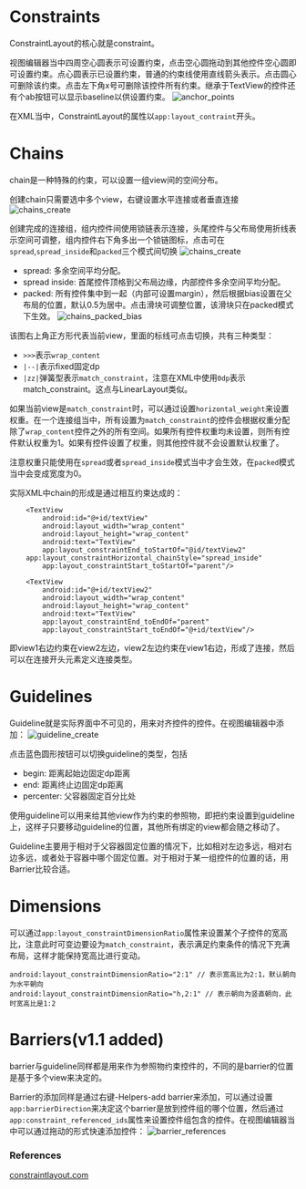 # Constraints
ConstraintLayout的核心就是constraint。

视图编辑器当中四周空心圆表示可设置约束，点击空心圆拖动到其他控件空心圆即可设置约束。点心圆表示已设置约束，普通的约束线使用直线箭头表示。点击圆心可删除该约束。点击左下角x号可删除该控件所有约束。继承于TextView的控件还有个ab按钮可以显示baseline以供设置约束。
![anchor_points](https://constraintlayout.com/assets/images/basics/anchor_points.png)

在XML当中，ConstraintLayout的属性以`app:layout_contraint`开头。
# Chains
chain是一种特殊的约束，可以设置一组view间的空间分布。

创建chain只需要选中多个view，右键设置水平连接或者垂直连接
![chains_create](https://constraintlayout.com/assets/images/basics/chains_create.gif)

创建完成的连接组，组内控件间使用锁链表示连接，头尾控件与父布局使用折线表示空间可调整，组内控件右下角多出一个锁链图标，点击可在`spread`,`spread_inside`和`packed`三个模式间切换
![chains_create](https://constraintlayout.com/assets/images/basics/chains_create.png)
- spread: 多余空间平均分配。
- spread inside: 首尾控件顶格到父布局边缘，内部控件多余空间平均分配。
- packed: 所有控件集中到一起（内部可设置margin），然后根据bias设置在父布局的位置，默认0.5为居中。点击滑块可调整位置，该滑块只在packed模式下生效。
![chains_packed_bias](https://constraintlayout.com/assets/images/basics/chains_packed_bias.gif)

该图右上角正方形代表当前view，里面的标线可点击切换，共有三种类型：
- `>>>`表示`wrap_content`
- `|--|`表示fixed固定dp
- `|zz|`弹簧型表示`match_constraint`，注意在XML中使用`0dp`表示match_constraint。这点与LinearLayout类似。

如果当前view是`match_constraint`时，可以通过设置`horizontal_weight`来设置权重。在一个连接组当中，所有设置为`match_constraint`的控件会根据权重分配除了`wrap_content`控件之外的所有空间。如果所有控件权重均未设置，则所有控件默认权重为1。如果有控件设置了权重，则其他控件就不会设置默认权重了。

注意权重只能使用在`spread`或者`spread_inside`模式当中才会生效，在`packed`模式当中会变成宽度为0。

实际XML中chain的形成是通过相互约束达成的：
```
    <TextView
        android:id="@+id/textView"
        android:layout_width="wrap_content"
        android:layout_height="wrap_content"
        android:text="TextView"
        app:layout_constraintEnd_toStartOf="@id/textView2"
	app:layout_constraintHorizontal_chainStyle="spread_inside"
        app:layout_constraintStart_toStartOf="parent"/>

    <TextView
        android:id="@+id/textView2"
        android:layout_width="wrap_content"
        android:layout_height="wrap_content"
        android:text="TextView"
        app:layout_constraintEnd_toEndOf="parent"
        app:layout_constraintStart_toEndOf="@+id/textView"/>
```
即view1右边约束在view2左边，view2左边约束在view1右边，形成了连接，然后可以在连接开头元素定义连接类型。
# Guidelines
Guideline就是实际界面中不可见的，用来对齐控件的控件。在视图编辑器中添加：
![guideline_create](https://constraintlayout.com/assets/images/basics/guideline_create.gif)

点击蓝色圆形按钮可以切换guideline的类型，包括
- begin: 距离起始边固定dp距离
- end: 距离终止边固定dp距离
- percenter: 父容器固定百分比处

使用guideline可以用来给其他view作为约束的参照物，即把约束设置到guideline上，这样子只要移动guideline的位置，其他所有绑定的view都会随之移动了。

Guideline主要用于相对于父容器固定位置的情况下，比如相对左边多远，相对右边多远，或者处于容器中哪个固定位置。对于相对于某一组控件的位置的话，用Barrier比较合适。

# Dimensions
可以通过`app:layout_constraintDimensionRatio`属性来设置某个子控件的宽高比，注意此时可变边要设为`match_constraint`，表示满足约束条件的情况下充满布局，这样才能保持宽高比进行变动。
```
android:layout_constraintDimensionRatio="2:1" // 表示宽高比为2:1，默认朝向为水平朝向
android:layout_constraintDimensionRatio="h,2:1" // 表示朝向为竖直朝向，此时宽高比是1:2
```
# Barriers(v1.1 added)
barrier与guideline同样都是用来作为参照物约束控件的，不同的是barrier的位置是基于多个view来决定的。

Barrier的添加同样是通过右键-Helpers-add barrier来添加，可以通过设置`app:barrierDirection`来决定这个barrier是放到控件组的哪个位置，然后通过`app:constraint_referenced_ids`属性来设置控件组包含的控件。在视图编辑器当中可以通过拖动的形式快速添加控件：
![barrier_references](https://constraintlayout.com/assets/images/basics/barrier_references.gif)


### References
[constraintlayout.com](https://constraintlayout.com)
